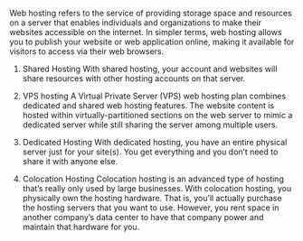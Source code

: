 Web hosting refers to the service of providing storage space and resources on a server that enables individuals and organizations to make their websites accessible on the internet. In simpler terms, web hosting allows you to publish your website or web application online, making it available for visitors to access via their web browsers.

1. Shared Hosting
With shared hosting, your account and websites will share resources with other hosting accounts on that server.

2. VPS hosting
A Virtual Private Server (VPS) web hosting plan combines dedicated and shared web hosting features. The website content is hosted within virtually-partitioned sections on the web server to mimic a dedicated server while still sharing the server among multiple users. 

3. Dedicated Hosting
With dedicated hosting, you have an entire physical server just for your site(s). You get everything and you don’t need to share it with anyone else.

5. Colocation Hosting
Colocation hosting is an advanced type of hosting that’s really only used by large businesses.
With colocation hosting, you physically own the hosting hardware. That is, you’ll actually purchase the hosting servers that you want to use. However, you rent space in another company’s data center to have that company power and maintain that hardware for you.